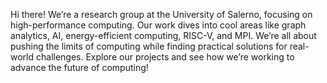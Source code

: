 Hi there! We’re a research group at the University of Salerno, focusing on high-performance computing. Our work dives into cool areas like graph analytics, AI, energy-efficient computing, RISC-V, and MPI. We’re all about pushing the limits of computing while finding practical solutions for real-world challenges. Explore our projects and see how we’re working to advance the future of computing!
